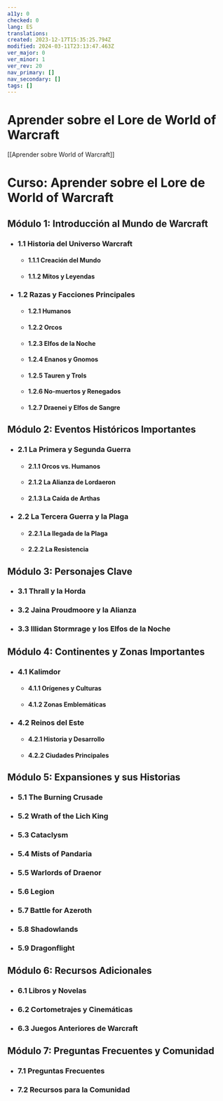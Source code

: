 ```yaml
---
a11y: 0
checked: 0
lang: ES
translations: 
created: 2023-12-17T15:35:25.794Z
modified: 2024-03-11T23:13:47.463Z
ver_major: 0
ver_minor: 1
ver_rev: 20
nav_primary: []
nav_secondary: []
tags: []
---
```

# Aprender sobre el Lore de World of Warcraft

[[Aprender sobre World of Warcraft]]

# Curso: Aprender sobre el Lore de World of Warcraft

## Módulo 1: Introducción al Mundo de Warcraft
- ### 1.1 Historia del Universo Warcraft
  - #### 1.1.1 Creación del Mundo
  - #### 1.1.2 Mitos y Leyendas

- ### 1.2 Razas y Facciones Principales
  - #### 1.2.1 Humanos
  - #### 1.2.2 Orcos
  - #### 1.2.3 Elfos de la Noche
  - #### 1.2.4 Enanos y Gnomos
  - #### 1.2.5 Tauren y Trols
  - #### 1.2.6 No-muertos y Renegados
  - #### 1.2.7 Draenei y Elfos de Sangre

## Módulo 2: Eventos Históricos Importantes
- ### 2.1 La Primera y Segunda Guerra
  - #### 2.1.1 Orcos vs. Humanos
  - #### 2.1.2 La Alianza de Lordaeron
  - #### 2.1.3 La Caída de Arthas

- ### 2.2 La Tercera Guerra y la Plaga
  - #### 2.2.1 La llegada de la Plaga
  - #### 2.2.2 La Resistencia

## Módulo 3: Personajes Clave
- ### 3.1 Thrall y la Horda
- ### 3.2 Jaina Proudmoore y la Alianza
- ### 3.3 Illidan Stormrage y los Elfos de la Noche

## Módulo 4: Continentes y Zonas Importantes
- ### 4.1 Kalimdor
  - #### 4.1.1 Orígenes y Culturas
  - #### 4.1.2 Zonas Emblemáticas

- ### 4.2 Reinos del Este
  - #### 4.2.1 Historia y Desarrollo
  - #### 4.2.2 Ciudades Principales

## Módulo 5: Expansiones y sus Historias
- ### 5.1 The Burning Crusade
- ### 5.2 Wrath of the Lich King
- ### 5.3 Cataclysm
- ### 5.4 Mists of Pandaria
- ### 5.5 Warlords of Draenor
- ### 5.6 Legion
- ### 5.7 Battle for Azeroth
- ### 5.8 Shadowlands
- ### 5.9 Dragonflight

## Módulo 6: Recursos Adicionales
- ### 6.1 Libros y Novelas
- ### 6.2 Cortometrajes y Cinemáticas
- ### 6.3 Juegos Anteriores de Warcraft

## Módulo 7: Preguntas Frecuentes y Comunidad
- ### 7.1 Preguntas Frecuentes
- ### 7.2 Recursos para la Comunidad

